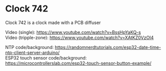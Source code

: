# Clock 742
Clock 742 is a clock made with a PCB diffuser

Video (single): https://www.youtube.com/watch?v=BssHpYaKQ-s  
Video (tripple-zone): https://www.youtube.com/watch?v=XAtKZ0VzOI4

NTP code/background: https://randomnerdtutorials.com/esp32-date-time-ntp-client-server-arduino/  
ESP32 touch sensor code/background: https://microcontrollerslab.com/esp32-touch-sensor-button-example/
